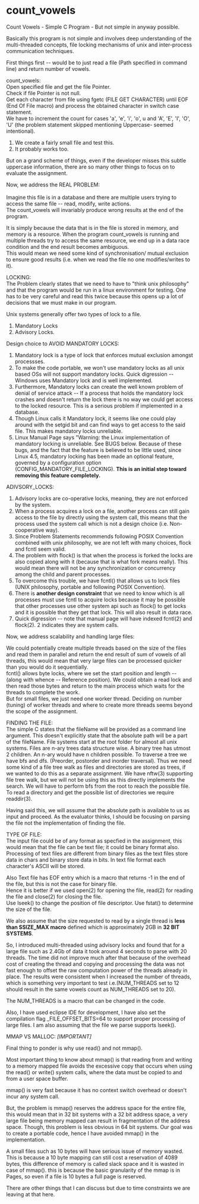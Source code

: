 # count_vowels
Count Vowels - Simple C Program - But not simple in anyway possible.

Basically this program is not simple and involves deep understanding of the multi-threaded concepts, file locking mechanisms of unix and inter-process communication techniques.

First things first --  would be to just read a file (Path specified in command line) and return number of vowels.

count_vowels:\
Open specified file and get the file Pointer.\
Check if file Pointer is not null.\
Get each character from file using fgetc (FILE GET CHARACTER) until EOF (End Of File macro) and process the obtained character in switch case statement.\
We have to increment the count for cases 'a', 'e', 'i', 'o', u and 'A', 'E', 'I', 'O', 'U' (the problem statement skipped mentioning Uppercase- seemed intentional).

1. We create a fairly small file and test this.
2. It probably works too.

But on a grand scheme of things, even if the developer misses this subtle uppercase information, there are so many other things to focus on to evaluate the assignment.


Now, we address the REAL PROBLEM:\
\
Imagine this file is in a database and there are multiple users trying to access the same file -- read, modify, write actions.\
The count_vowels will invariably produce wrong results at the end of the program.

It is simply because the data that is in the file is stored in memory, and memory is a resource.
When the program count_vowels is running and multiple threads try to access the same resource, we end up in a data race condition and the end result becomes ambiguous.\
This would mean we need some kind of synchronisation/ mutual exclusion to ensure good results (i.e. when we read the file no one modifies/writes to it).

LOCKING:\
The Problem clearly states that we need to have to "think unix philosophy" and that the program would be run in a linux environment for testing.
One has to be very careful and read this twice because this opens up a lot of decisions that we must make in our program.

Unix systems generally offer two types of lock to a file.
1. Mandatory Locks
2. Advisory Locks.

Design choice to AVOID MANDATORY LOCKS:
1. Mandatory lock is a type of lock that enforces mutual exclusion amongst processses.
2. To make the code portable, we won't use mandatory locks as all unix based OSs will not support mandatory locks. Quick digression -- Windows uses Mandatory lock and is well implemented.
3. Furthermore, Mandatory locks can create the well known problem of denial of service attack -- If a process that holds the mandatory lock crashes and doesn't return the lock there is no way we could get access to the locked resource. This is a serious problem if implemented in a database.
4. Though Linux calls it Mandatory lock, it seems like one could play around with the setgid bit and can find ways to get access to the said file. This makes mandatory locks unreliable.
5. Linux Manual Page says "Warning: the Linux implementation of mandatory locking is unreliable.  See BUGS below.  Because of these bugs, and the fact
   that the feature is believed to be little used, since Linux 4.5, mandatory locking has been made an optional feature, governed by
   a configuration option (CONFIG_MANDATORY_FILE_LOCKING). **This is an initial step toward removing this feature completely.**
   
 ADIVSORY_LOCKS:
 1. Advisory locks are co-operative locks, meaning, they are not enforced by the system.
 2. When a process acquires a lock on a file, another process can still gain access to the file by directly using the system call, this means that the process used the system call which is not a design choice (i.e. Non-cooperative way).
 3. Since Problem Statements recommends following POSIX Convention combined with unix philosophy, we are not left with many choices, flock and fcntl seem valid.
 4. The problem with flock() is that when the process is forked the locks are also copied along with it (because that is what fork means really). This would mean there will not be any synchronization or concurrency among the child and parent processes.
 5. To overcome this trouble, we have fcntl() that allows us to lock files (UNIX philosophy, portable and following POSIX Convention).
 6. There is **another design constraint** that we need to know which is all processes must use fcntl to acquire locks because it may be possible that other processes use other system api such as flock() to get locks and it is possible that they get that lock. This will also result in data race.
 7. Quick digression -- note that manual page will have indexed fcntl(2) and flock(2). 2 indicates they are system calls.
 
 Now, we address scalability and handling large files:
 
We could potentially create multiple threads based on the size of the files and read them in parallel and return the end result of sum of vowels of all threads, this would mean that very large files can be processed quicker than you would do it sequentially.\
fcntl() allows byte locks, where we set the start position and length -- (along with whence -- Reference position). We could obtain a read lock and then read those bytes and return to the main process which waits for the threads to complete the work.\
But for small files, we just need one worker thread. Deciding on number (tuning) of worker threads and where to create more threads seems beyond the scope of the assignment.

FINDING THE FILE:\
The simple C states that the fileName will be provided as a command line argument. This doesn't explicitly state that the absolute path will be a part of the fileName. File systems start at the root folder for almost all unix systems. Files are n-ary trees data structure wise. A binary tree has utmost 2 children. An n-ary would have n children possible. To traverse a tree we have bfs and dfs. (Preorder, postorder and inorder traversal). Thus we need some kind of a file tree walk as files and directories are stored as trees, if we wanted to do this as a separate assignment. We have nftw(3) supporting file tree walk, but we will not be using this as this directly implements the search. We will have to perform bfs from the root to reach the possible file. To read a directory and get the possible list of directories we require readdir(3). 

Having said this, we will assume that the absolute path is available to us as input and proceed. As the evaluator thinks, I should be focusing on parsing the file not the implementation of finding the file.

TYPE OF FILE:\
The input file could be of any format as specfied in the assignment, this would mean that the file can be text file; it could be binary format also.
Processing of text files are different from binary files as the text files store data in chars and binary store data in bits. In text file format each character's ASCII will be stored.

Also Text file has EOF entry which is a macro that returns -1 in the end of the file, but this is not the case for binary file.\
Hence it is better if we used open(2) for opening the file, read(2) for reading the file and close(2) for closing the file.\
Use lseek() to change the position of file descriptor. Use fstat() to determine the size of the file.

We also assume that the size requested to read by a single thread is **less than SSIZE_MAX macro** defined which is approximately 2GB in **32 BIT SYSTEMS**.

So, I introduced multi-threaded using advisory locks and found that for a large file such as 2.4Gb of data it took around 4 seconds to parse with 20 threads. The time did not improve much after that because of the overhead cost of creating the thread and copying and processing the data was not fast enough to offset the raw computation power of the threads already in place. The results were consistent when I increased the number of threads, which is something very important to test i.e.(NUM_THREADS set to 12 should result in the same vowels count as NUM_THREADS set to 20).

The NUM_THREADS is a macro that can be changed in the code.

Also, I have used eclipse IDE for development, I have also set the compilation flag _FILE_OFFSET_BITS=64 to support proper processing of large files.
I am also assuming that the file we parse supports lseek().

MMAP VS MALLOC: *[IMPORTANT]*

Final thing to ponder is why use read() and not mmap().

Most important thing to know about mmap() is that reading from and writing to a memory mapped file avoids the excessive copy that occurs when using the read() or write() system calls, where the data must be copied to and from a user space buffer.

mmap() is very fast because it has no context switch overhead or doesn't incur any system call.

But, the problem is mmap() reserves the address space for the entire file, this would mean that in 32 bit systems with a 32 bit address space, a very large file being memory mapped can result in fragmentation of the address space. Though, this problem is less obvious in 64 bit systems. Our goal was to create a portable code, hence I have avoided mmap() in the implementation.

A small files such as 10 bytes will have serious issue of memory wasted. This is because a 10 byte mapping can still cost a reservation of 4089 bytes, this difference of memory is called slack space and it is wasted in case of mmap(). this is because the basic granularity of the mmap is in Pages, so even if a file is 10 bytes a full page is reserved. 

There are other things that I can discuss but due to time constraints we are leaving at that here.








